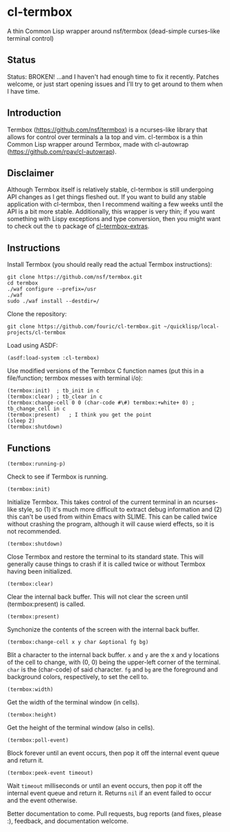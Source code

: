 # cl-termbox
A thin Common Lisp wrapper around nsf/termbox (dead-simple curses-like terminal control)

Status
------

Status: BROKEN! ...and I haven't had enough time to fix it recently. Patches welcome, or just start opening issues and I'll try to get around to them when I have time.

Introduction
------------

Termbox (https://github.com/nsf/termbox) is a ncurses-like library that allows for control over terminals a la top and vim. cl-termbox is a thin Common Lisp wrapper around Termbox, made with cl-autowrap (https://github.com/rpav/cl-autowrap).

Disclaimer
----------

Although Termbox itself is relatively stable, cl-termbox is still undergoing API changes as I get things fleshed out. If you want to build any stable application with cl-termbox, then I recommend waiting a few weeks until the API is a bit more stable. Additionally, this wrapper is very thin; if you want something with Lispy exceptions and type conversion, then you might want to check out the `tb` package of [cl-termbox-extras](https://github.com/fouric/cl-termbox-extras).

Instructions
------------

Install Termbox (you should really read the actual Termbox instructions):

    git clone https://github.com/nsf/termbox.git
    cd termbox
    ./waf configure --prefix=/usr
    ./waf
    sudo ./waf install --destdir=/

Clone the repository:

    git clone https://github.com/fouric/cl-termbox.git ~/quicklisp/local-projects/cl-termbox

Load using ASDF:

    (asdf:load-system :cl-termbox)

Use modified versions of the Termbox C function names (put this in a file/function; termbox messes with terminal i/o):

    (termbox:init)	; tb_init in c
    (termbox:clear)	; tb_clear in c
    (termbox:change-cell 0 0 (char-code #\#) termbox:+white+ 0) ; tb_change_cell in c
    (termbox:present)	; I think you get the point
    (sleep 2)
    (termbox:shutdown)

Functions
---------

    (termbox:running-p)

Check to see if Termbox is running.

    (termbox:init)

Initialize Termbox. This takes control of the current terminal in an ncurses-like style, so (1) it's much more difficult to extract debug information and (2) this can't be used from within Emacs with SLIME. This can be called twice without crashing the program, although it will cause wierd effects, so it is not recommended.

    (termbox:shutdown)

Close Termbox and restore the terminal to its standard state. This will generally cause things to crash if it is called twice or without Termbox having been initialized.

    (termbox:clear)

Clear the internal back buffer. This will not clear the screen until (termbox:present) is called.

    (termbox:present)

Synchonize the contents of the screen with the internal back buffer.

    (termbox:change-cell x y char &optional fg bg)

Blit a character to the internal back buffer. `x` and `y` are the x and y locations of the cell to change, with (0, 0) being the upper-left corner of the terminal. `char` is the (char-code) of said character. `fg` and `bg` are the foreground and background colors, respectively, to set the cell to.

    (termbox:width)

Get the width of the terminal window (in cells).

    (termbox:height)

Get the height of the terminal window (also in cells).

    (termbox:poll-event)

Block forever until an event occurs, then pop it off the internal event queue and return it.

    (termbox:peek-event timeout)

Wait `timeout` milliseconds or until an event occurs, then pop it off the internal event queue and return it. Returns `nil` if an event failed to occur and the event otherwise.

Better documentation to come. Pull requests, bug reports (and fixes, please :), feedback, and documentation welcome.

